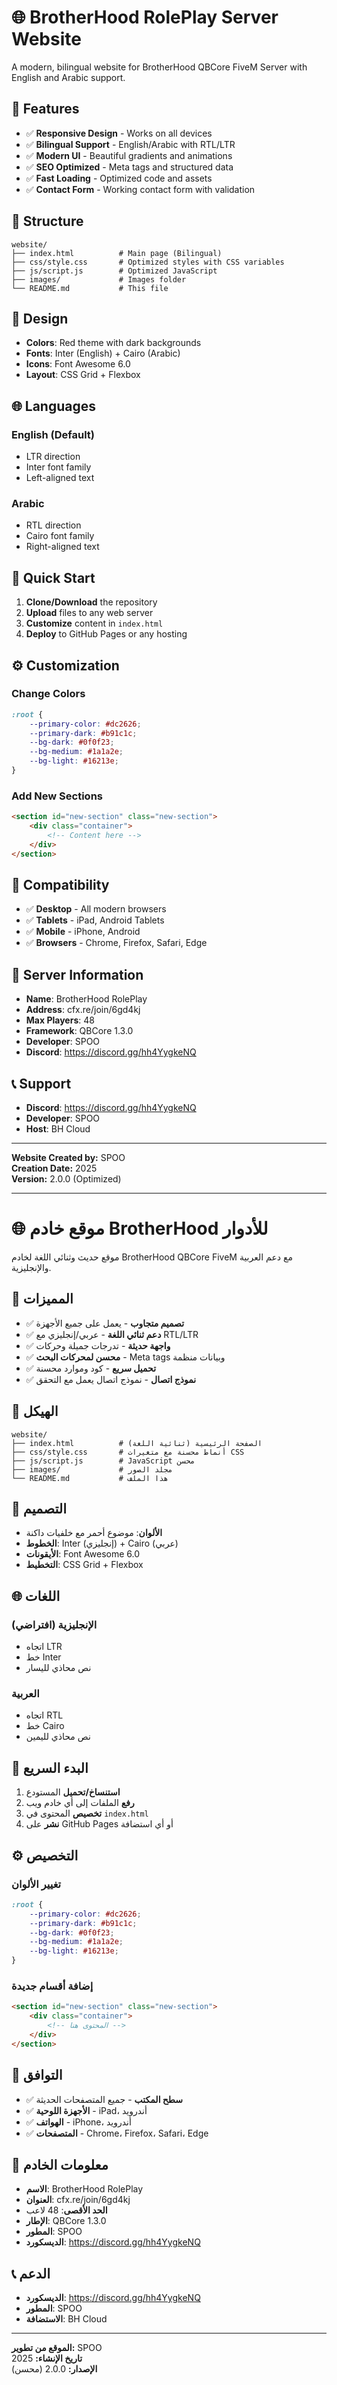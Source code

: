 # 🌐 BrotherHood RolePlay Server Website

A modern, bilingual website for BrotherHood QBCore FiveM Server with English and Arabic support.

## 🚀 Features

- ✅ **Responsive Design** - Works on all devices
- ✅ **Bilingual Support** - English/Arabic with RTL/LTR
- ✅ **Modern UI** - Beautiful gradients and animations
- ✅ **SEO Optimized** - Meta tags and structured data
- ✅ **Fast Loading** - Optimized code and assets
- ✅ **Contact Form** - Working contact form with validation

## 📁 Structure

```
website/
├── index.html          # Main page (Bilingual)
├── css/style.css       # Optimized styles with CSS variables
├── js/script.js        # Optimized JavaScript
├── images/             # Images folder
└── README.md           # This file
```

## 🎨 Design

- **Colors**: Red theme with dark backgrounds
- **Fonts**: Inter (English) + Cairo (Arabic)
- **Icons**: Font Awesome 6.0
- **Layout**: CSS Grid + Flexbox

## 🌐 Languages

### English (Default)
- LTR direction
- Inter font family
- Left-aligned text

### Arabic
- RTL direction
- Cairo font family
- Right-aligned text

## 🚀 Quick Start

1. **Clone/Download** the repository
2. **Upload** files to any web server
3. **Customize** content in `index.html`
4. **Deploy** to GitHub Pages or any hosting

## ⚙️ Customization

### Change Colors
```css
:root {
    --primary-color: #dc2626;
    --primary-dark: #b91c1c;
    --bg-dark: #0f0f23;
    --bg-medium: #1a1a2e;
    --bg-light: #16213e;
}
```

### Add New Sections
```html
<section id="new-section" class="new-section">
    <div class="container">
        <!-- Content here -->
    </div>
</section>
```

## 📱 Compatibility

- ✅ **Desktop** - All modern browsers
- ✅ **Tablets** - iPad, Android Tablets
- ✅ **Mobile** - iPhone, Android
- ✅ **Browsers** - Chrome, Firefox, Safari, Edge

## 🎯 Server Information

- **Name**: BrotherHood RolePlay
- **Address**: cfx.re/join/6gd4kj
- **Max Players**: 48
- **Framework**: QBCore 1.3.0
- **Developer**: SPOO
- **Discord**: https://discord.gg/hh4YygkeNQ

## 📞 Support

- **Discord**: https://discord.gg/hh4YygkeNQ
- **Developer**: SPOO
- **Host**: BH Cloud

---

**Website Created by:** SPOO  
**Creation Date:** 2025  
**Version:** 2.0.0 (Optimized)

---

# 🌐 موقع خادم BrotherHood للأدوار

موقع حديث وثنائي اللغة لخادم BrotherHood QBCore FiveM مع دعم العربية والإنجليزية.

## 🚀 المميزات

- ✅ **تصميم متجاوب** - يعمل على جميع الأجهزة
- ✅ **دعم ثنائي اللغة** - عربي/إنجليزي مع RTL/LTR
- ✅ **واجهة حديثة** - تدرجات جميلة وحركات
- ✅ **محسن لمحركات البحث** - Meta tags وبيانات منظمة
- ✅ **تحميل سريع** - كود وموارد محسنة
- ✅ **نموذج اتصال** - نموذج اتصال يعمل مع التحقق

## 📁 الهيكل

```
website/
├── index.html          # الصفحة الرئيسية (ثنائية اللغة)
├── css/style.css       # أنماط محسنة مع متغيرات CSS
├── js/script.js        # JavaScript محسن
├── images/             # مجلد الصور
└── README.md           # هذا الملف
```

## 🎨 التصميم

- **الألوان**: موضوع أحمر مع خلفيات داكنة
- **الخطوط**: Inter (إنجليزي) + Cairo (عربي)
- **الأيقونات**: Font Awesome 6.0
- **التخطيط**: CSS Grid + Flexbox

## 🌐 اللغات

### الإنجليزية (افتراضي)
- اتجاه LTR
- خط Inter
- نص محاذي لليسار

### العربية
- اتجاه RTL
- خط Cairo
- نص محاذي لليمين

## 🚀 البدء السريع

1. **استنساخ/تحميل** المستودع
2. **رفع** الملفات إلى أي خادم ويب
3. **تخصيص** المحتوى في `index.html`
4. **نشر** على GitHub Pages أو أي استضافة

## ⚙️ التخصيص

### تغيير الألوان
```css
:root {
    --primary-color: #dc2626;
    --primary-dark: #b91c1c;
    --bg-dark: #0f0f23;
    --bg-medium: #1a1a2e;
    --bg-light: #16213e;
}
```

### إضافة أقسام جديدة
```html
<section id="new-section" class="new-section">
    <div class="container">
        <!-- المحتوى هنا -->
    </div>
</section>
```

## 📱 التوافق

- ✅ **سطح المكتب** - جميع المتصفحات الحديثة
- ✅ **الأجهزة اللوحية** - iPad، أندرويد
- ✅ **الهواتف** - iPhone، أندرويد
- ✅ **المتصفحات** - Chrome، Firefox، Safari، Edge

## 🎯 معلومات الخادم

- **الاسم**: BrotherHood RolePlay
- **العنوان**: cfx.re/join/6gd4kj
- **الحد الأقصى**: 48 لاعب
- **الإطار**: QBCore 1.3.0
- **المطور**: SPOO
- **الديسكورد**: https://discord.gg/hh4YygkeNQ

## 📞 الدعم

- **الديسكورد**: https://discord.gg/hh4YygkeNQ
- **المطور**: SPOO
- **الاستضافة**: BH Cloud

---

**الموقع من تطوير:** SPOO   
**تاريخ الإنشاء:** 2025  
**الإصدار:** 2.0.0 (محسن)